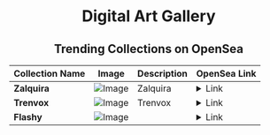<div align="center">

# Digital Art Gallery

## Trending Collections on OpenSea

| Collection Name                       | Image                                                                                     | Description                       | OpenSea Link                                                                                          |
|---------------------------------------|-------------------------------------------------------------------------------------------|-----------------------------------|--------------------------------------------------------------------------------------------------------|
| **Zalquira** | ![Image](https://i.seadn.io/s/raw/files/8374e91189085120f40b76e41352e738.jpg?w=500&auto=format?w=200&auto=format) | Zalquira | <details><summary>Link</summary>[Zalquira](https://opensea.io/collection/zalquira)</details> |
| **Trenvox** | ![Image](https://i.seadn.io/s/raw/files/e9e3a3afa40d34fb5f30582cafa988d9.jpg?w=500&auto=format?w=200&auto=format) | Trenvox | <details><summary>Link</summary>[Trenvox](https://opensea.io/collection/trenvox)</details> |
| **Flashy** | ![Image](https://i.seadn.io/s/raw/files/930ac3e4efc71ee0cfc0390e14b1f282.jpg?w=500&auto=format?w=200&auto=format) |  | <details><summary>Link</summary>[Flashy](https://opensea.io/collection/flashy-833)</details> |

</div>